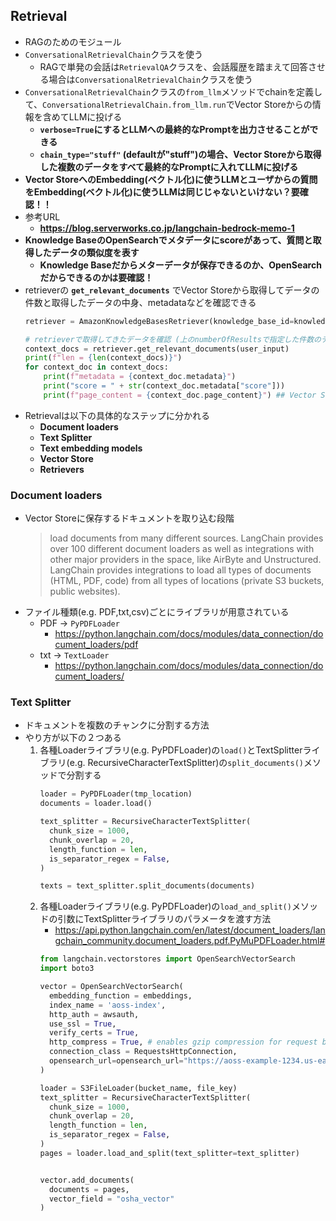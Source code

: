 ## Retrieval
- RAGのためのモジュール
- `ConversationalRetrievalChain`クラスを使う
  - RAGで単発の会話は`RetrievalQA`クラスを、会話履歴を踏まえて回答させる場合は`ConversationalRetrievalChain`クラスを使う
- `ConversationalRetrievalChain`クラスの`from_llm`メソッドでchainを定義して、`ConversationalRetrievalChain.from_llm.run`でVector Storeからの情報を含めてLLMに投げる
  - **`verbose=True`にするとLLMへの最終的なPromptを出力させることができる**
  - **`chain_type="stuff"` (defaultが"stuff")の場合、Vector Storeから取得した複数のデータをすべて最終的なPromptに入れてLLMに投げる**
- **Vector StoreへのEmbedding(ベクトル化)に使うLLMとユーザからの質問をEmbedding(ベクトル化)に使うLLMは同じじゃないといけない？要確認！！**
- 参考URL
  - **https://blog.serverworks.co.jp/langchain-bedrock-memo-1**
- **Knowledge BaseのOpenSearchでメタデータにscoreがあって、質問と取得したデータの類似度を表す**
  - **Knowledge Baseだからメターデータが保存できるのか、OpenSearchだからできるのかは要確認！**
- retrieverの **`get_relevant_documents`** でVector Storeから取得してデータの件数と取得したデータの中身、metadataなどを確認できる  
  ~~~python
  retriever = AmazonKnowledgeBasesRetriever(knowledge_base_id=knowledge_base_for_bedrock_id,retrieval_config=retrieval_config)

  # retrieverで取得してきたデータを確認 (上のnumberOfResultsで指定した件数のデータが取得)
  context_docs = retriever.get_relevant_documents(user_input)
  print(f"len = {len(context_docs)}")
  for context_doc in context_docs:
      print(f"metadata = {context_doc.metadata}")
      print("score = " + str(context_doc.metadata["score"]))
      print(f"page_content = {context_doc.page_content}") ## Vector Storeから取得したデータ
  ~~~
- Retrievalは以下の具体的なステップに分かれる
   - **Document loaders**
   - **Text Splitter**
   - **Text embedding models**
   - **Vector Store**
   - **Retrievers**

### Document loaders
- Vector Storeに保存するドキュメントを取り込む段階  
  > load documents from many different sources. LangChain provides over 100 different document loaders as well as integrations with other major providers in the space, like AirByte and Unstructured. LangChain provides integrations to load all types of documents (HTML, PDF, code) from all types of locations (private S3 buckets, public websites).
- ファイル種類(e.g. PDF,txt,csv)ごとにライブラリが用意されている
  - PDF -> `PyPDFLoader`
    - https://python.langchain.com/docs/modules/data_connection/document_loaders/pdf
  - txt -> `TextLoader`
    - https://python.langchain.com/docs/modules/data_connection/document_loaders/

### Text Splitter
- ドキュメントを複数のチャンクに分割する方法
- やり方が以下の２つある
  1. 各種Loaderライブラリ(e.g. PyPDFLoader)の`load()`とTextSplitterライブラリ(e.g. RecursiveCharacterTextSplitter)の`split_documents()`メソッドで分割する  
     ~~~python
     loader = PyPDFLoader(tmp_location)
     documents = loader.load()

     text_splitter = RecursiveCharacterTextSplitter(
       chunk_size = 1000,
       chunk_overlap = 20,
       length_function = len,
       is_separator_regex = False,
     )

     texts = text_splitter.split_documents(documents)
     ~~~
  2. 各種Loaderライブラリ(e.g. PyPDFLoader)の`load_and_split()`メソッドの引数にTextSplitterライブラリのパラメータを渡す方法
     - https://api.python.langchain.com/en/latest/document_loaders/langchain_community.document_loaders.pdf.PyMuPDFLoader.html#
     ~~~python
     from langchain.vectorstores import OpenSearchVectorSearch
     import boto3

     vector = OpenSearchVectorSearch(
       embedding_function = embeddings,
       index_name = 'aoss-index',
       http_auth = awsauth,
       use_ssl = True,
       verify_certs = True,
       http_compress = True, # enables gzip compression for request bodies
       connection_class = RequestsHttpConnection,
       opensearch_url=opensearch_url="https://aoss-example-1234.us-east-1.aoss.amazonaws.com"
     )

     loader = S3FileLoader(bucket_name, file_key)
     text_splitter = RecursiveCharacterTextSplitter(
       chunk_size = 1000,
       chunk_overlap = 20,
       length_function = len,
       is_separator_regex = False,
     )
     pages = loader.load_and_split(text_splitter=text_splitter)


     vector.add_documents(
       documents = pages,
       vector_field = "osha_vector"
     )
     ~~~
